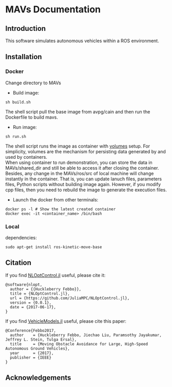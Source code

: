 # MAVs Documentation

## Introduction

This software simulates autonomous vehicles within a ROS environment.


## Installation

### Docker

Change directory to MAVs  

* Build image:  
```
sh build.sh
```
The shell script pull the base image from avpg/cain and then run the Dockerfile to build mavs.  


* Run image:  
```
sh run.sh
```
The shell script runs the image as container with [volumes](https://docs.docker.com/storage/volumes/) setup. For simplicity, volumes are the mechanism for persisting data generated by and used by containers.  
When using container to run demonstration, you can store the data in MAVs/shared_dir and still be able to access it after closing the container.
Besides, any change in the MAVs/ros/src of local machine will change instantly in the container. That is, you can update lanuch files, parameters files, Python scripts without building image again. However, if you modify cpp files, then you need to rebuild the image to generate the execution files.

* Launch the docker from other terminals:  
```
docker ps -l # Show the latest created container
docker exec -it <container_name> /bin/bash
```


### Local
dependencies:
```
sudo apt-get install ros-kinetic-move-base
```


## Citation
If you find [NLOptControl.jl](https://github.com/JuliaMPC/NLOptControl.jl) useful, please cite it:
```
@software{nlopt,
  author = {{Huckleberry Febbo}},
  title = {NLOptControl.jl},
  url = {https://github.com/JuliaMPC/NLOptControl.jl},
  version = {0.0.1},
  date = {2017-06-17},
}
```

If you find [VehicleModels.jl](https://github.com/JuliaMPC/VehicleModels.jl) useful, please cite this paper:
```
@Conference{Febbo2017,
  author    = {Huckleberry Febbo, Jiechao Liu, Paramsothy Jayakumar, Jeffrey L. Stein, Tulga Ersal},
  title     = {Moving Obstacle Avoidance for Large, High-Speed Autonomous Ground Vehicles},
  year      = {2017},
  publisher = {IEEE}
}
```

## Acknowledgements
